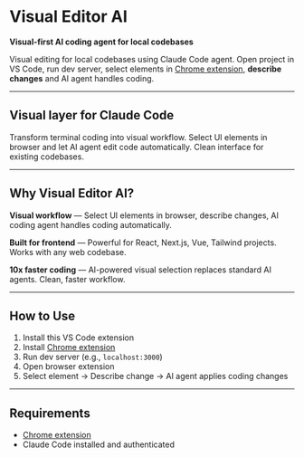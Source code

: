 # Visual Editor AI

**Visual-first AI coding agent for local codebases**

Visual editing for local codebases using Claude Code agent. Open project in VS Code, run dev server, select elements in [Chrome extension](https://chromewebstore.google.com/detail/visual-editor-ai/jojjbmgmggenijlkhjeaiodfoggjcjgj), **describe changes** and AI agent handles coding.

---

## Visual layer for Claude Code

Transform terminal coding into visual workflow. Select UI elements in browser and let AI agent edit code automatically. Clean interface for existing codebases.

---

## Why Visual Editor AI?

**Visual workflow** — Select UI elements in browser, describe changes, AI coding agent handles coding automatically.

**Built for frontend** — Powerful for React, Next.js, Vue, Tailwind projects. Works with any web codebase.

**10x faster coding** — AI-powered visual selection replaces standard AI agents.
Clean, faster workflow.

---

## How to Use

1. Install this VS Code extension
2. Install [Chrome extension](https://chromewebstore.google.com/detail/visual-editor-ai/jojjbmgmggenijlkhjeaiodfoggjcjgj)
3. Run dev server (e.g., `localhost:3000`)
4. Open browser extension
5. Select element → Describe change → AI agent applies coding changes

---

## Requirements

- [Chrome extension](https://chromewebstore.google.com/detail/visual-editor-ai/jojjbmgmggenijlkhjeaiodfoggjcjgj)
- Claude Code installed and authenticated